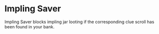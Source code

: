 # Impling Saver
Impling Saver blocks impling jar looting if the corresponding clue scroll has been found in your bank.
